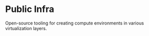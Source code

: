 # Public Infra

Open-source tooling for creating compute environments in various virtualization layers.
